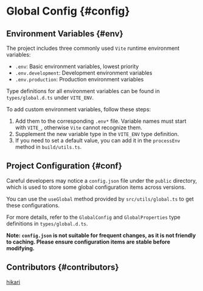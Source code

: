 # Global Config {#config}

## Environment Variables {#env}

The project includes three commonly used `Vite` runtime environment variables:

- `.env`: Basic environment variables, lowest priority
- `.env.development`: Development environment variables
- `.env.production`: Production environment variables

Type definitions for all environment variables can be found in `types/global.d.ts` under `VITE_ENV`.

To add custom environment variables, follow these steps:

1. Add them to the corresponding `.env*` file. Variable names must start with `VITE_`, otherwise `Vite` cannot recognize them.
2. Supplement the new variable type in the `VITE_ENV` type definition.
3. If you need to set a default value, you can add it in the `processEnv` method in `build/utils.ts`.

## Project Configuration {#conf}

Careful developers may notice a `config.json` file under the `public` directory, which is used to store some global configuration items across versions.

You can use the `useGlobal` method provided by `src/utils/global.ts` to get these configurations.

For more details, refer to the `GlobalConfig` and `GlobalProperties` type definitions in `types/global.d.ts`.

**Note: `config.json` is not suitable for frequent changes, as it is not friendly to caching. Please ensure configuration items are stable before modifying.**

## Contributors {#contributors}

[hikari](https://github.com/liuyax0818)
